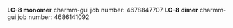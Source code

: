 **LC-8 monomer** charmm-gui job number: 4678847707
**LC-8 dimer** charmm-gui job number: 4686141092
